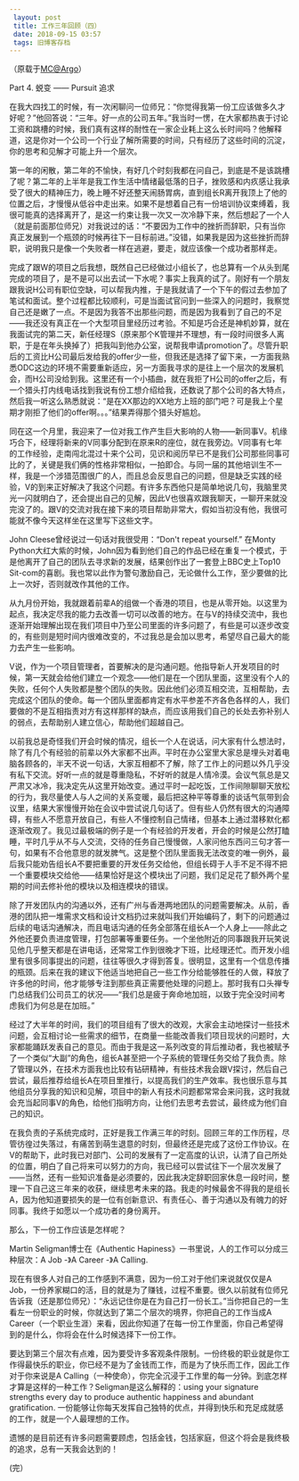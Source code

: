 ```yaml
---
 layout: post
 title: 工作三年回顾（四）
 date: 2018-09-15 03:57
 tags: 旧博客存档
---
```

（原载于[MC@Argo](http://argo.sysu.edu.cn/bbscon?board=MC&file=M.1252768846.A)）

Part 4. 蜕变 —— Pursuit 追求

在我大四找工的时候，有一次闲聊问一位师兄：“你觉得我第一份工应该做多久才好呢？”他回答说：“三年。好一点的公司五年。”我当时一愣，在大家都热衷于讨论工资和跳槽的时候，我们真有这样的耐性在一家企业耗上这么长时间吗？他解释道，这是你对一个公司一个行业了解所需要的时间，只有经历了这些时间的沉淀，你的思考和见解才可能上升一个层次。

第一年的闲散，第二年的不愉快，有好几个时刻我都在问自己，到底是不是该跳槽了呢？第二年的上半年是我工作生活中情绪最低落的日子，挫败感和内疚感让我承受了很大的精神压力，晚上睡不好还整天闹肠胃病，直到组长R离开我顶上了他的位置之后，才慢慢从低谷中走出来。如果不是想着自己有一份培训协议束缚着，我很可能真的选择离开了，是这一约束让我一次又一次冷静下来，然后想起了一个人（就是前面那位师兄）对我说过的话：“不要因为工作中的挫折而辞职，只有当你真正发展到一个瓶颈的时候再往下一目标前进。”没错，如果我是因为这些挫折而辞职，说明我只是像一个失败者一样在逃避，要走，就应该像一个成功者那样走。

完成了跟W的项目之后我想，既然自己已经做过小组长了，也总算有一个从头到尾完成的项目了，是不是可以出去试一下水呢？事实上我真的试了。刚好有一个朋友跟我说H公司有职位空缺，可以帮我内推，于是我就请了一个下午的假过去参加了笔试和面试。整个过程都比较顺利，可是当面试官问到一些深入的问题时，我察觉自己还是嫩了一点。不是因为我答不出那些问题，而是因为我看到了自己的不足——我还没有真正在一个大型项目里经历过考验。不知是巧合还是神机妙算，就在我面试完的第二天，新任经理S（原来那个K管理并不理想，有一段时间很多人离职，于是在年头换掉了）把我叫到他办公室，说帮我申请promotion了。尽管升职后的工资比H公司最后发给我的offer少一些，但我还是选择了留下来，一方面我熟悉ODC这边的环境不需要重新适应，另一方面我寻求的是往上一个层次的发展机会，而H公司没给到我。这里还有一个小插曲，就在我拒了H公司的offer之后，有一个猎头打内线电话找到我说有份工想介绍给我，还数说了那个公司的各大特点，然后我一听这么熟悉就说：“是在XX那边的XX地方上班的部门吧？可是我上个星期才刚拒了他们的offer啊。。。”结果弄得那个猎头好尴尬。

同在这一个月里，我迎来了一位对我工作产生巨大影响的人物——新同事V。机缘巧合下，经理将新来的V同事分配到在原来R的座位，就在我旁边。V同事有七年的工作经验，走南闯北混过十来个公司，见识和阅历早已不是我们公司那些同事可比的了，关键是我们俩的性格非常相似，一拍即合。与同一届的其他培训生不一样，我是一个涉猎范围很广的人，而且总会反思自己的问题，但是缺乏实践的经验，V的到来正好解决了我这个问题。有许多东西他只是简单地说几句，我脑里灵光一闪就明白了，还会提出自己的见解，因此V也很喜欢跟我聊天，一聊开来就没完没了的。跟V的交流对我在接下来的项目帮助非常大，假如当初没有他，我很可能就不像今天这样坐在这里写下这些文字。

John Cleese曾经说过一句话对我很受用：“Don't repeat yourself.” 在Monty
Python大红大紫的时候，John因为看到他们自己的作品已经在重复一个模式，于是他离开了自己的团队去寻求新的发展，结果创作出了一套登上BBC史上Top10
Sit-com的喜剧。我也常以此作为警句激励自己，无论做什么工作，至少要做的比上一次好，否则就改作其他的工作。

从九月份开始，我就跟着前辈A的组做一个香港的项目，也是从零开始。以这里为起点，我决定尽我的能力去改善一切可以改善的地方。在与V的持续交流中，我也逐渐开始理解出现在我们项目中乃至公司里面的许多问题了，有些是可以逐步改变的，有些则是短时间内很难改变的，不过我总是会加以思考，希望尽自己最大的能力去产生一些影响。

V说，作为一个项目管理者，首要解决的是沟通问题。他指导新人开发项目的时候，第一天就会给他们建立一个观念——他们是在一个团队里面，这里没有个人的失败，任何个人失败都是整个团队的失败。因此他们必须互相交流，互相帮助，去完成这个团队的使命。每一个团队里面都肯定有水平参差不齐各色各样的人，我们要做的不是互相指责对方有这样那样的缺点，而应该用我们自己的长处去弥补别人的弱点，去帮助别人建立信心，帮助他们超越自己。

以前我总是奇怪我们开会时候的情况，组长一个人在说话，问大家有什么想法时，除了有几个有经验的前辈以外大家都不出声。平时在办公室里大家总是埋头对着电脑各顾各的，半天不说一句话，大家互相都不了解，除了工作上的问题以外几乎没有私下交流。好听一点的就是尊重隐私，不好听的就是人情冷漠。会议气氛总是又严肃又冰冷，我决定先从这里开始改变。通过平时一起吃饭，工作间隙聊聊天放松的行为，我尽量使人与人之间的关系变暖，最后把这种平等尊重的谈话气氛带到会议里，结果大家慢慢开始在会议中尝试说几句话了。但有些人仍然有很大的沟通障碍，有些人不愿意开放自己，有些人不懂控制自己情绪，但基本上通过潜移默化都逐渐改观了。我见过最极端的例子是一个有经验的开发者，开会的时候是公然打瞌睡，平时几乎从不与人交流，交待的任务自己慢慢做，人家问他东西问三句才答一句，如果有不合他意思的就发脾气。这是整个团队里面我无法改变的唯一例外，最后我只能劝告组长A不要把重要的开发任务交给他，但组长碍于人手不足不得不把一个重要模块交给他——结果恰好是这个模块出了问题，我们足足花了额外两个星期的时间去修补他的模块以及相连模块的错误。

除了开发团队内的沟通以外，还有广州与香港两地团队的问题需要解决。从前，香港的团队把一堆需求文档和设计文档扔过来就叫我们开始编码了，剩下的问题通过后续的电话沟通解决，而且电话沟通的任务全部落在组长A一个人身上——除此之外他还要负责进度管理，打包部署等重要任务。一个坐他附近的同事跟我开玩笑说见他几乎整天都是在讲电话，还常常工作到很晚才下班，比经理还忙。而开发小组里有很多同事提出的问题，往往等很久才得到答复。很明显，这里有一个信息传播的瓶颈。后来在我的建议下他适当地把自己一些工作分给能够胜任的人做，释放了许多他的时间，他才能够专注到那些真正需要他处理的问题上。那时我有口头禅专门总结我们公司员工的状况——“我们总是疲于奔命地加班，以致于完全没时间考虑我们为何总是在加班。”

经过了大半年的时间，我们的项目组有了很大的改观，大家会主动地探讨一些技术问题，会互相讨论一些需求的细节，在商量一些能改善我们项目现状的问题时，大家都能踊跃发表自己的意见。而由于我是这一系列改变的背后推动者，我也被赋予了一个类似“大副”的角色，组长A甚至把一个子系统的管理任务交给了我负责。除了管理以外，在技术方面我也比较有钻研精神，有些技术我会跟V探讨，然后自己尝试，最后推荐给组长A在项目里推行，以提高我们的生产效率。我也很乐意与其他组员分享我的知识和见解，项目中的新人有技术问题都常常会来问我，这时我就会充当起同事V的角色，给他们指明方向，让他们去思考去尝试，最终成为他们自己的知识。

在我负责的子系统完成时，正好是我工作满三年的时刻。回顾三年的工作历程，尽管彷徨过失落过，有痛苦到萌生退意的时刻，但最终还是完成了这份工作协议。在V的帮助下，此时我已对部门、公司的发展有了一定高度的认识，认清了自己所处的位置，明白了自己将来可以努力的方向，我已经可以尝试往下一个层次发展了——当然，还有一些知识准备是必须要的，因此我决定辞职回家休息一段时间，整理一下自己这三年来的收获，继续思考未来的路。我走的时候最舍不得我的是组长A，因为他知道要损失的是一位有创新意识、有责任心、善于沟通以及有魄力的好同事。我终于如愿以一个成功者的身份离开。

那么，下一份工作应该是怎样呢？

Martin Seligman博士在《Authentic Hapiness》一书里说，人的工作可以分成三种层次：A Job -》A Career -》A
Calling.

现在有很多人对自己的工作感到不满意，因为一份工对于他们来说就仅仅是A
Job，一份养家糊口的活，目的就是为了赚钱，过程不重要。很久以前就有位师兄告诉我（还是那位师兄）：“永远记住你是在为自己打一份长工。”当你把自己的一生看左一份职业的时候，你就达到了第二个层次的境界，你把自己的工作当成A
Career（一个职业生涯）来看，因此你知道了在每一份工作里面，你自己希望得到的是什么，你将会在什么时候选择下一份工作。

要达到第三个层次有点难，因为要受许多客观条件限制。一份终极的职业就是你工作得最快乐的职业，你已经不是为了金钱而工作，而是为了快乐而工作，因此工作对于你来说是A
Calling（一种使命），你完全沉浸于工作里的每一分钟。到底怎样才算是这样的一种工作？Seligman是这么解释的：using your
signature strengths every day to produce authentic happiness and abundant
gratification. 一份能够让你每天发挥自己独特的优点，并得到快乐和充足成就感的工作，就是一个人最理想的工作。

遗憾的是目前还有许多问题需要顾虑，包括金钱，包括家庭，但这个将会是我终极的追求，总有一天我会达到的！

(完）

